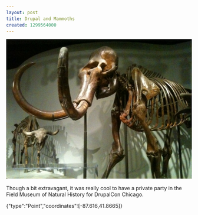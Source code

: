 ```yaml
---
layout: post
title: Drupal and Mammoths
created: 1299564000
---
```


![](/images/posts/drupal-and-mammoths.JPG)

Though a bit extravagant, it was really cool to have a private party in the Field Museum of Natural History for DrupalCon Chicago.


<div class="location">
<span class="geojson">{"type":"Point","coordinates":[-87.616,41.8665]}</span>
</div>
